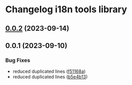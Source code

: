 # Changelog i18n tools library

## [0.0.2](https://github.com/sauldeleon/portfolio-blog/compare/i18n-tools-0.0.1...i18n-tools-0.0.2) (2023-09-14)

## 0.0.1 (2023-09-10)

### Bug Fixes

- reduced duplicated lines ([f51168a](https://github.com/sauldeleon/portfolio-blog/commit/f51168aefe025a5a65ffdb2dc22f7a16b863406e))
- reduced duplicated lines ([b5e4b13](https://github.com/sauldeleon/portfolio-blog/commit/b5e4b13f3d35a27ff281d4c33334ab7cded2fd2e))

